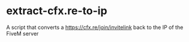 # extract-cfx.re-to-ip
A script that converts a https://cfx.re/join/invitelink back to the IP of the FiveM server
